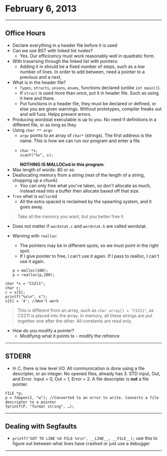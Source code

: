 # February 6, 2013
***
## Office Hours
-	Declare everything in a header file before it is used
-	Can we use BST with linked list nodes?
	-	Yes. Our efficicency must work reasonably well in quadratic form.
-	With traversing through the linked list with pointers:
	-	Adding it in should be a fixed number of steps, such as a low number of lines. In order to add between, need a pointer to a previous and a next, 
-	What is in the header file?
	-	`Types`, `structs`, `unions`, `enums`, functions declared (unlike `int main()`).
	-	If `struct` is used more than once, put it in header file. Such as using it here and there.
	-	Put functions in a header file, they must be declared or defined, or else you are given warnings. Without prototypes, compiler freaks out and will fuss. Helps prevent errors.
-	Producing wordstat executable is up to you. No need if definitions in a different file, or as long as they 
-	Using `char ** argv`
	-	`argv` points to an array of `char*` (strings). The first address is the name. This is how we can run our program and enter a file.
	-	```
		char *s;
		scanf("%s", s);
		```
		**NOTHING IS MALLOCed in this program**.
-	Max length of words: 80 or so
-	Deallocating memory from a string (rest of the length of a string, chopping up a chunk)
	-	You can only free what you've taken, so don't allocate as much, instead read into a buffer then allocate based off that size.
-	`free` what is `malloc`ed
	-	All the extra spaced is reclaimed by the opearting system, and it goes away.
>	Take all the memory you want, but you better free it
-	Does not matter if `wordstat.c` and `wordstat.h` are called wordstat.
-	Warning with `realloc`:
	-	The pointers may be in different spots, so we must point in the right spot.
	-	If I give pointer to free, I can't use it again. If I pass to realloc, I can't use it again.
	
	```
	p = malloc(100);
	p = realloc(p,200);
	```

```
char *s = "CS211";
char c;
c = s[5];
printf("%s\n", s");
s[5] = '4';	//Won't work
```
>	This is different from an array, such as `char array[] = "CS211"`, as CS211 is placed into the array. In memory, all these strings are put together one after the other. All constants are read only. 

-	How do you modify a pointer?
	-	Modifying what it points to - modify the refrence
***	
## STDERR
-	In C, there is low level I/O. All communication is done using a file descripter, or an integer. No opened files, already has 3. STD input, Out, and Error. Input = 0, Out = 1, Error = 2. A file descripter is **not** a file pointer.

```
FILE *p;
p = fdopen(2, "w");	//Converted to an error to write. Converts a file descripter to a pointer
fprintf(P, "format string", …);
```	
***
## Dealing with Segfaults
-	`printf("GOT TO LINE %d FILE %s\n", __LINE__, __FILE__);` use this to figure out between what lines have crashed or just use a debugger
***	